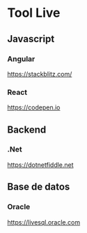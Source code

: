 # Tool Live



## Javascript


### Angular

https://stackblitz.com/

### React

https://codepen.io


## Backend

### .Net

https://dotnetfiddle.net


## Base de datos


### Oracle

https://livesql.oracle.com

 
